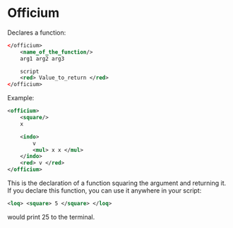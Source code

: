 # Officium

Declares a function:
```xml
</officium>
	<name_of_the_function/>
	arg1 arg2 arg3

	script
	<red> Value_to_return </red>
</officium>
```
Example:
```xml
<officium>
	<square/>
	x

	<indo>
		v
		<mul> x x </mul>
	</indo>
	<red> v </red>
</officium>
```
This is the declaration of a function squaring the argument and returning it.  
If you declare this function, you can use it anywhere in your script:
```xml
<loq> <square> 5 </square> </loq>
```
would print 25 to the terminal.
